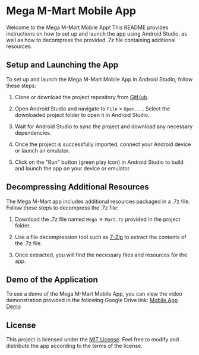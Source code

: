 # Mega M-Mart Mobile App

Welcome to the Mega M-Mart Mobile App! This README provides instructions on how to set up and launch the app using Android Studio, as well as how to decompress the provided .7z file containing additional resources.

## Setup and Launching the App

To set up and launch the Mega M-Mart Mobile App in Android Studio, follow these steps:

1. Clone or download the project repository from [GitHub](https://github.com/mihirpatel20-mp/Mega-M-Mart-Android-Mobile-App-).
   
2. Open Android Studio and navigate to `File` > `Open...`. Select the downloaded project folder to open it in Android Studio.
   
3. Wait for Android Studio to sync the project and download any necessary dependencies.
   
4. Once the project is successfully imported, connect your Android device or launch an emulator.
   
5. Click on the "Run" button (green play icon) in Android Studio to build and launch the app on your device or emulator.

## Decompressing Additional Resources

The Mega M-Mart app includes additional resources packaged in a .7z file. Follow these steps to decompress the .7z file:

1. Download the .7z file named `Mega M-Mart.7z` provided in the project folder.
   
2. Use a file decompression tool such as [7-Zip](https://www.7-zip.org/) to extract the contents of the .7z file.
   
3. Once extracted, you will find the necessary files and resources for the app.

## Demo of the Application

To see a demo of the Mega M-Mart Mobile App, you can view the video demonstration provided in the following Google Drive link: [Mobile App Demo](https://drive.google.com/file/d/1z_oFeBZPUzJJXHHOLCU-yIBKxtcFPh4X/view?usp=sharing)

## License

This project is licensed under the [MIT License](LICENSE). Feel free to modify and distribute the app according to the terms of the license.


